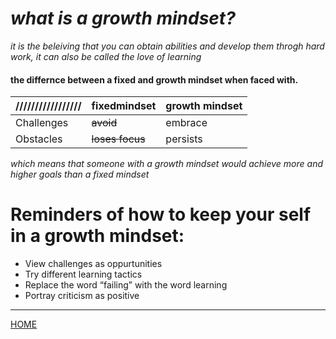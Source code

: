 # ***what is a growth mindset?***
*it is the beleiving that you can obtain abilities and develop them throgh hard work, it can also be called the love of learning*

#### **the differnce between a fixed and growth mindset when faced with**.

///////////////// |  fixedmindset     | growth mindset
----------------- | ----------------- | ----------------- 
  Challenges      |     ~~avoid~~     |    embrace    
  Obstacles       |   ~~loses focus~~ |    persists   
  
  
  _which means that someone with a growth mindset would achieve more and higher goals than a fixed mindset_
  
  # Reminders of how to keep your self in a growth mindset:
  * View challenges as oppurtunities
  * Try different learning tactics
  * Replace the word “failing” with the word learning
  * Portray criticism as positive

---
[HOME](https://mohammadal1horani.github.io/reading-notes/)